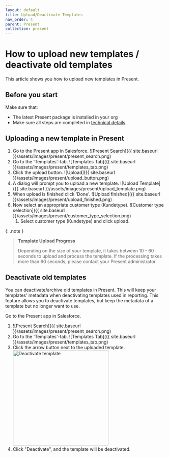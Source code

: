```yaml
---
layout: default
title: Upload/Deactivate Templates
nav_order: 4
parent: Present
collection: present
---
```


# How to upload new templates / deactivate old templates 

This article shows you how to upload new templates in Present.

## Before you start

Make sure that:
- The latest Present package is installed in your org
- Make sure all steps are completed in [technical details](/present/present-technical-details).

## Uploading a new template in Present

1. Go to the Present app in Salesforce.
   ![Present Search]({{ site.baseurl }}/assets/images/present/present_search.png)
2. Go to the 'Templates'-tab.
![Templates Tab]({{ site.baseurl }}/assets/images/present/templates_tab.png)
3. Click the upload button.
![Upload]({{ site.baseurl }}/assets/images/present/upload_button.png)
4. A dialog will prompt you to upload a new template.
![Upload Template]({{ site.baseurl }}/assets/images/present/upload_template.png)
5. When upload is finished click 'Done'.
![Upload finished]({{ site.baseurl }}/assets/images/present/upload_finished.png)
6. Now select an appropriate customer type (Kundetype).
![Customer type selection]({{ site.baseurl }}/assets/images/present/customer_type_selection.png)
   1. Select customer type (Kundetype) and click upload.

{: .note }
> **Template Upload Progress**
>
> Depending on the size of your template, it takes between 10 - 60 seconds to upload and process the template.
> If the processing takes more than 60 seconds, please contact your Present administrator.

## Deactivate old templates

You can deactivate/archive old templates in Present. This will keep your templates' metadata when deactivating templates used in reporting. This feature allows you to deactivate templates, but keep the metadata of a template but no longer want to use.

Go to the Present app in Salesforce.
1. ![Present Search]({{ site.baseurl }}/assets/images/present/present_search.png)
2. Go to the 'Templates'-tab.
   ![Templates Tab]({{ site.baseurl }}/assets/images/present/templates_tab.png)
3. Click the arrow button next to the uploaded template.
   <img alt="Deactivate template" src="{{ site.baseurl }}/assets/images/present/deactivate.png" width="300"/>
4. Click "Deactivate", and the template will be deactivated.
